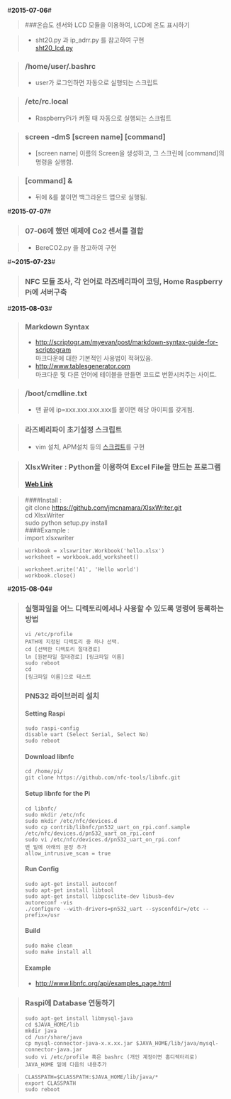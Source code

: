 #**2015-07-06**#

> ###온습도 센서와 LCD 모듈을 이용하여, LCD에 온도 표시하기

> - sht20.py 과 ip_adrr.py 를 참고하여 구현  
> [sht20_lcd.py](https://github.com/hello920922/mgpark_keti/blob/master/sht20_lcd.py "sht20_lcd.py")

> ### /home/user/.bashrc
> - user가 로그인하면 자동으로 실행되는 스크립트

> ### /etc/rc.local
> - RaspberryPi가 켜질 때 자동으로 실행되는 스크립트

> ### screen -dmS [screen name] [command]
> - [screen name] 이름의 Screen을 생성하고, 그 스크린에 [command]의 명령을 실행함.

> ### [command] &
> - 뒤에 &를 붙이면 백그라운드 앱으로 실행됨.


#**2015-07-07**#

> ### 07-06에 했던 예제에 Co2 센서를 결합

> - BereCO2.py 을 참고하여 구현


#**~2015-07-23**#

> ### NFC 모듈 조사, 각 언어로 라즈베리파이 코딩, Home Raspberry Pi에 서버구축

#**2015-08-03**#

> ### Markdown Syntax
> - http://scriptogr.am/myevan/post/markdown-syntax-guide-for-scriptogram  
>  마크다운에 대한 기본적인 사용법이 적혀있음.  
> - http://www.tablesgenerator.com  
>  마크다운 및 다른 언어에 테이블을 만들면 코드로 변환시켜주는 사이트.  

> ### /boot/cmdline.txt
> - 맨 끝에 ip=xxx.xxx.xxx.xxx를 붙이면 해당 아이피를 갖게됨.

> ### 라즈베리파이 초기설정 스크립트
> - vim 설치, APM설치 등의 [스크립트](https://github.com/hello920922/InitializeScript/)를 구현

> ### XlsxWriter : Python을 이용하여 Excel File을 만드는 프로그램
> #### [Web Link](https://xlsxwriter.readthedocs.org/#)  
  
> ####Install :  
>     git clone https://github.com/jmcnamara/XlsxWriter.git  
>     cd XlsxWriter  
>     sudo python setup.py install  
> ####Example :  
>     import xlsxwriter  
  
>     workbook = xlsxwriter.Workbook('hello.xlsx')  
>     worksheet = workbook.add_worksheet()  
  
>     worksheet.write('A1', 'Hello world')  
>     workbook.close()  

#**2015-08-04**#
> ### 실행파일을 어느 디렉토리에서나 사용할 수 있도록 명령어 등록하는 방법  
>     vi /etc/profile  
>     PATH에 지정된 디렉토리 중 하나 선택.  
>     cd [선택한 디렉토리 절대경로]  
>     ln [원본파일 절대경로] [링크파일 이름]  
>     sudo reboot  
>     cd  
>     [링크파일 이름]으로 테스트  
> ### PN532 라이브러리 설치  
> #### Setting Raspi
>     sudo raspi-config  
>     disable uart (Select Serial, Select No)  
>     sudo reboot  
> #### Download libnfc  
>     cd /home/pi/  
>     git clone https://github.com/nfc-tools/libnfc.git  
> #### Setup libnfc for the Pi  
>     cd libnfc/  
>     sudo mkdir /etc/nfc  
>     sudo mkdir /etc/nfc/devices.d  
>     sudo cp contrib/libnfc/pn532_uart_on_rpi.conf.sample /etc/nfc/devices.d/pn532_uart_on_rpi.conf  
>     sudo vi /etc/nfc/devices.d/pn532_uart_on_rpi.conf  
>     맨 밑에 아래의 문장 추가  
>     allow_intrusive_scan = true  
> #### Run Config  
>     sudo apt-get install autoconf  
>     sudo apt-get install libtool  
>     sudo apt-get install libpcsclite-dev libusb-dev  
>     autoreconf -vis  
>     ./configure --with-drivers=pn532_uart --sysconfdir=/etc --prefix=/usr  
> #### Build  
>     sudo make clean  
>     sudo make install all  
> #### Example  
> - http://www.libnfc.org/api/examples_page.html  
  
> ### Raspi에 Database 연동하기  
>     sudo apt-get install libmysql-java  
>     cd $JAVA_HOME/lib
>     mkdir java
>     cd /usr/share/java  
>     cp mysql-connector-java-x.x.xx.jar $JAVA_HOME/lib/java/mysql-connector-java.jar  
>     sudo vi /etc/profile 혹은 bashrc (개인 계정이면 홈디렉터리로)  
>     JAVA_HOME 밑에 다음의 내용추가  
  
>     CLASSPATH=$CLASSPATH:$JAVA_HOME/lib/java/*
>     export CLASSPATH  
>     sudo reboot
